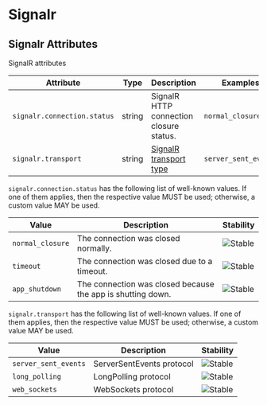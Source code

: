 <!--- Hugo front matter used to generate the website version of this page:
--->

<!-- NOTE: THIS FILE IS AUTOGENERATED. DO NOT EDIT BY HAND. -->
<!-- see templates/registry/markdown/attribute_namespace.md.j2 -->

# Signalr

## Signalr Attributes

SignalR attributes

| Attribute                   | Type   | Description                                                                                                           | Examples             | Stability                                                  |
| --------------------------- | ------ | --------------------------------------------------------------------------------------------------------------------- | -------------------- | ---------------------------------------------------------- |
| `signalr.connection.status` | string | SignalR HTTP connection closure status.                                                                               | `normal_closure`     | ![Stable](https://img.shields.io/badge/-stable-lightgreen) |
| `signalr.transport`         | string | [SignalR transport type](https://github.com/dotnet/aspnetcore/blob/main/src/SignalR/docs/specs/TransportProtocols.md) | `server_sent_events` | ![Stable](https://img.shields.io/badge/-stable-lightgreen) |

`signalr.connection.status` has the following list of well-known values. If one of them applies, then the respective value MUST be used; otherwise, a custom value MAY be used.

| Value            | Description                                                 | Stability                                                  |
| ---------------- | ----------------------------------------------------------- | ---------------------------------------------------------- |
| `normal_closure` | The connection was closed normally.                         | ![Stable](https://img.shields.io/badge/-stable-lightgreen) |
| `timeout`        | The connection was closed due to a timeout.                 | ![Stable](https://img.shields.io/badge/-stable-lightgreen) |
| `app_shutdown`   | The connection was closed because the app is shutting down. | ![Stable](https://img.shields.io/badge/-stable-lightgreen) |

`signalr.transport` has the following list of well-known values. If one of them applies, then the respective value MUST be used; otherwise, a custom value MAY be used.

| Value                | Description               | Stability                                                  |
| -------------------- | ------------------------- | ---------------------------------------------------------- |
| `server_sent_events` | ServerSentEvents protocol | ![Stable](https://img.shields.io/badge/-stable-lightgreen) |
| `long_polling`       | LongPolling protocol      | ![Stable](https://img.shields.io/badge/-stable-lightgreen) |
| `web_sockets`        | WebSockets protocol       | ![Stable](https://img.shields.io/badge/-stable-lightgreen) |
